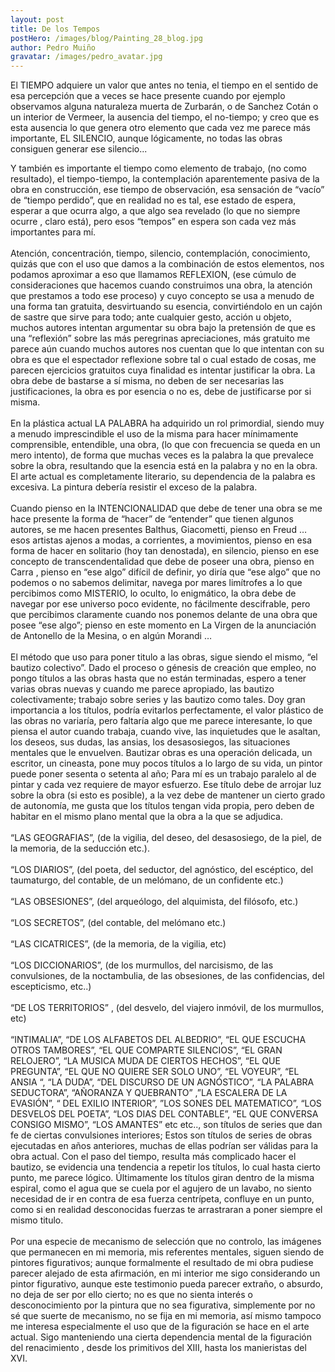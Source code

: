 ```yaml
---
layout: post
title: De los Tempos
postHero: /images/blog/Painting_28_blog.jpg
author: Pedro Muiño
gravatar: /images/pedro_avatar.jpg
---
```


El TIEMPO adquiere un valor que antes no tenia, el tiempo en el sentido de esa percepción que a veces se hace presente cuando por ejemplo observamos alguna naturaleza muerta de Zurbarán, o de Sanchez Cotán o un interior de Vermeer, la ausencia del tiempo, el no-tiempo; y creo que es esta ausencia lo que genera otro elemento que cada vez me parece más importante,  EL SILENCIO, aunque lógicamente, no todas las obras consiguen generar ese silencio...

Y también es importante el tiempo como elemento de trabajo, (no como resultado), el tiempo-tiempo, la contemplación aparentemente pasiva de la obra en construcción, ese tiempo de observación, esa sensación de “vacío” de “tiempo perdido”, que en realidad no es tal, ese estado de espera, esperar a que ocurra algo, a que algo sea revelado (lo que no siempre ocurre , claro está), pero esos “tempos” en espera son cada vez más importantes para mí.
<br><br>
Atención, concentración, tiempo, silencio, contemplación, conocimiento,   quizás que con el uso que damos a la combinación de estos elementos, nos podamos aproximar a eso que llamamos REFLEXION, (ese cúmulo de consideraciones que hacemos cuando construimos una obra, la atención que prestamos a todo ese proceso) y cuyo concepto se usa a menudo de una forma  tan gratuita, desvirtuando su esencia, convirtiéndolo en un cajón de sastre que sirve para todo; ante cualquier gesto, acción u objeto, muchos autores intentan argumentar su obra bajo la pretensión de que es una “reflexión” sobre las más peregrinas apreciaciones, más gratuito me parece aún cuando muchos autores nos cuentan que lo que intentan con su obra es que el espectador reflexione sobre tal o cual estado de cosas, me parecen ejercicios gratuitos cuya finalidad es intentar justificar la obra.  La obra debe de bastarse a sí misma, no deben de ser necesarias las justificaciones, la obra es por esencia o no es, debe de justificarse por si misma.
<br><br>
En la plástica actual LA PALABRA ha adquirido un rol primordial, siendo muy a menudo imprescindible el uso de la misma para hacer mínimamente comprensible, entendible, una obra, (lo que con frecuencia se queda en un mero intento), de forma que muchas veces es la palabra la que prevalece sobre la obra, resultando que la esencia está en la palabra y no en la obra. El arte actual es completamente literario, su dependencia de la palabra es excesiva. La pintura debería resistir el exceso de la palabra.
<br><br>
Cuando pienso en la INTENCIONALIDAD que debe de tener una obra se me hace presente la forma de “hacer” de “entender”  que tienen algunos autores,  se me hacen presentes  Balthus, Giacometti, pienso en Freud … esos artistas ajenos a modas, a corrientes, a movimientos, pienso en esa forma de hacer en solitario (hoy tan denostada), en silencio, pienso en ese concepto de transcendentalidad que debe de poseer una obra, pienso en Carra , pienso en “ese algo” difícil de definir, yo diría que “ese algo” que no podemos o no sabemos delimitar, navega por mares limítrofes  a lo que percibimos como MISTERIO, lo oculto, lo enigmático,  la obra debe de navegar por ese universo poco evidente, no fácilmente descifrable, pero que percibimos claramente cuando nos ponemos delante de una obra que posee “ese algo”; pienso en este momento en La Virgen de la anunciación de Antonello de la Mesina, o en algún Morandi …
<br><br>
El método que uso para poner titulo a las obras, sigue siendo el mismo, “el bautizo colectivo”. Dado el proceso o génesis de creación  que empleo, no pongo títulos a las obras hasta que no están terminadas, espero a tener varias obras nuevas y cuando me parece apropiado, las bautizo colectivamente;  trabajo sobre series y las bautizo como tales. Doy gran importancia a los títulos, podría evitarlos perfectamente, el valor plástico de las obras no variaría, pero faltaría algo que me parece interesante, lo que piensa el autor cuando trabaja, cuando vive, las inquietudes que le asaltan, los deseos, sus dudas, las ansias, los desasosiegos, las situaciones mentales que le envuelven. Bautizar obras es una operación delicada, un escritor, un cineasta, pone muy pocos títulos a lo largo de su vida, un pintor puede poner sesenta o setenta al año; Para mí es un trabajo paralelo al de pintar y cada vez requiere de mayor esfuerzo. Ese título debe de arrojar luz sobre la obra (si esto es posible),  a la vez debe de mantener un cierto grado de autonomía, me gusta que los títulos tengan vida propia, pero deben  de habitar en el mismo plano mental que la obra a la que se adjudica.
<br><br>
“LAS GEOGRAFIAS”, (de la vigilia, del deseo, del desasosiego, de la piel, de la memoria, de la seducción etc.).
<br><br>
“LOS DIARIOS”, (del poeta, del seductor, del agnóstico, del escéptico, del taumaturgo, del contable, de un melómano,  de un confidente etc.)
<br><br>
“LAS OBSESIONES”, (del arqueólogo, del alquimista, del filósofo, etc.)
<br><br>
“LOS SECRETOS”, (del contable,  del melómano etc.)
<br><br>
“LAS CICATRICES”, (de la memoria, de la vigilia, etc)
<br><br>
“LOS DICCIONARIOS”, (de los murmullos, del narcisismo, de las convulsiones, de la noctambulia, de las obsesiones, de las confidencias, del escepticismo, etc..)
<br><br>
“DE LOS TERRITORIOS” , (del desvelo, del viajero inmóvil, de los murmullos, etc) 
<br><br>
“INTIMALIA”,  “DE LOS ALFABETOS DEL ALBEDRIO”,  “EL QUE ESCUCHA OTROS TAMBORES”,  “EL QUE COMPARTE SILENCIOS”,  “EL GRAN RELOJERO”,   “LA MUSICA MUDA DE CIERTOS HECHOS”,  “EL QUE PREGUNTA”, “EL QUE NO QUIERE SER SOLO UNO”, “EL VOYEUR”, “EL ANSIA “, “LA DUDA”, “DEL DISCURSO DE UN AGNÓSTICO”, “LA PALABRA SEDUCTORA”, “AÑORANZA Y QUEBRANTO”  ,”LA ESCALERA DE LA EVASIÓN”,   “ DEL EXILIO INTERIOR”,  ”LOS SONES DEL MATEMATICO”,  “LOS DESVELOS DEL POETA”, “LOS DIAS DEL CONTABLE”,  “EL QUE CONVERSA CONSIGO MISMO”,  “LOS AMANTES” etc etc.., son títulos de series que dan fe de ciertas convulsiones interiores;  Estos son títulos  de series de obras ejecutadas en años anteriores, muchas de ellas podrían ser válidas para la obra actual.  Con el paso del tiempo,  resulta más complicado hacer el bautizo, se evidencia una tendencia a repetir los títulos, lo cual hasta cierto punto, me parece lógico.  Últimamente  los títulos giran dentro de la misma espiral, como el agua que se cuela por el agujero de un lavabo, no siento necesidad de ir en contra de esa fuerza centrípeta,  confluye en un punto, como si en realidad desconocidas fuerzas te arrastraran a poner  siempre el mismo titulo.
<br><br>
Por una especie de mecanismo de selección que no controlo, las imágenes que permanecen en mi memoria, mis referentes mentales, siguen siendo de pintores figurativos; aunque formalmente el resultado de mi obra pudiese parecer alejado de esta afirmación, en mi interior me sigo considerando un pintor figurativo, aunque este testimonio pueda parecer extraño, o absurdo, no deja de ser por ello cierto; no es que no sienta interés o desconocimiento por la pintura que no sea figurativa, simplemente por no sé que  suerte de mecanismo, no se fija en  mi memoria, así mismo tampoco me interesa especialmente el uso que de la figuración se hace en el arte actual.  Sigo manteniendo una cierta dependencia mental de la figuración del renacimiento , desde los primitivos del XIII, hasta los manieristas del XVI.